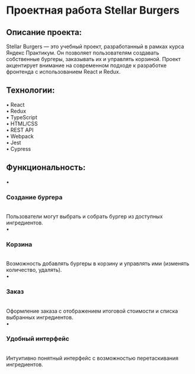 <h1>Проектная работа Stellar Burgers</h1>

<h2>Описание проекта:</h2>

Stellar Burgers — это учебный проект, разработанный в рамках курса Яндекс Практикум. Он позволяет пользователям создавать собственные бургеры, заказывать их и управлять корзиной. Проект акцентирует внимание на современном подходе к разработке фронтенда с использованием React и Redux.

<h2>Технологии:</h2>

• React  
• Redux  
• TypeScript  
• HTML/CSS  
• REST API  
• Webpack  
• Jest  
• Cypress  

<h2>Функциональность:</h2>

• <h3>Создание бургера</h3>  
Пользователи могут выбрать и собрать бургер из доступных ингредиентов.  
• <h3>Корзина</h3>  
Возможность добавлять бургеры в корзину и управлять ими (изменять количество, удалять).  
• <h3>Заказ</h3>  
Оформление заказа с отображением итоговой стоимости и списка выбранных ингредиентов.  
• <h3>Удобный интерфейс</h3>  
Интуитивно понятный интерфейс с возможностью перетаскивания ингредиентов.
